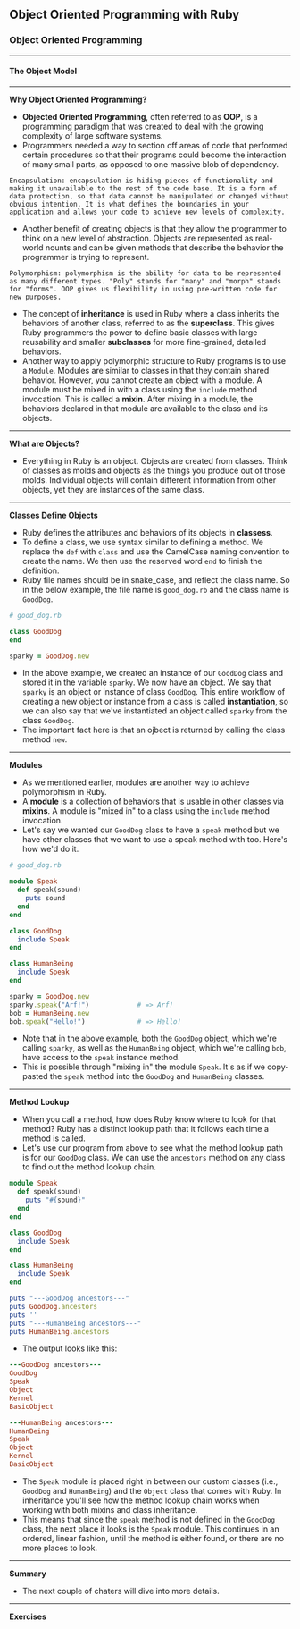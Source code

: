 ## Object Oriented Programming with Ruby

### Object Oriented Programming

---

#### The Object Model

---

**Why Object Oriented Programming?**

* **Objected Oriented Programming**, often referred to as **OOP**, is a programming paradigm that was created to deal with the growing complexity of large software systems.
* Programmers needed a way to section off areas of code that performed certain procedures so that their programs could become the interaction of many small parts, as opposed to one massive blob of dependency.

```
Encapsulation: encapsulation is hiding pieces of functionality and making it unavailable to the rest of the code base. It is a form of data protection, so that data cannot be manipulated or changed without obvious intention. It is what defines the boundaries in your application and allows your code to achieve new levels of complexity.
```

* Another benefit of creating objects is that they allow the programmer to think on a new level of abstraction. Objects are represented as real-world nounts and can be given methods that describe the behavior the programmer is trying to represent.

```
Polymorphism: polymorphism is the ability for data to be represented as many different types. "Poly" stands for "many" and "morph" stands for "forms". OOP gives us flexibility in using pre-written code for new purposes.
```

* The concept of **inheritance** is used in Ruby where a class inherits the behaviors of another class, referred to as the **superclass**. This gives Ruby programmers the power to define basic classes with large reusability and smaller **subclasses** for more fine-grained, detailed behaviors.
* Another way to apply polymorphic structure to Ruby programs is to use a `Module`. Modules are similar to classes in that they contain shared behavior. However, you cannot create an object with a module. A module must be mixed in with a class using the `include` method invocation. This is called a **mixin**. After mixing in a module, the behaviors declared in that module are available to the class and its objects.

---

**What are Objects?**

* Everything in Ruby is an object. Objects are created from classes. Think of classes as molds and objects as the things you produce out of those molds. Individual objects will contain different information from other objects, yet they are instances of the same class.

---

**Classes Define Objects**

* Ruby defines the attributes and behaviors of its objects in **classess**. 
* To define a class, we use syntax similar to defining a method. We replace the `def` with `class` and use the CamelCase naming convention to create the name. We then use the reserved word `end` to finish the definition.
* Ruby file names should be in snake_case, and reflect the class name. So in the below example, the file name is `good_dog.rb` and the class name is `GoodDog`.

```ruby
# good_dog.rb

class GoodDog
end

sparky = GoodDog.new
```

* In the above example, we created an instance of our `GoodDog` class and stored it in the variable `sparky`. We now have an object. We say that `sparky` is an object or instance of class `GoodDog`. This entire workflow of creating a new object or instance from a class is called **instantiation**, so we can also say that we've instantiated an object called `sparky` from the class `GoodDog`. 
* The important fact here is that an ojbect is returned by calling the class method `new`.

---

**Modules**

* As we mentioned earlier, modules are another way to achieve polymorphism in Ruby.
* A **module** is a collection of behaviors that is usable in other classes via **mixins**. A module is "mixed in" to a class using the `include` method invocation.
* Let's say we wanted our `GoodDog` class to have a `speak` method but we have other classes that we want to use a speak method with too. Here's how we'd do it.

```ruby
# good_dog.rb

module Speak
  def speak(sound)
    puts sound
  end
end

class GoodDog
  include Speak
end

class HumanBeing
  include Speak
end

sparky = GoodDog.new
sparky.speak("Arf!")			# => Arf!
bob = HumanBeing.new
bob.speak("Hello!")				# => Hello!
```

* Note that in the above example, both the `GoodDog` object, which we're calling `sparky`, as well as the `HumanBeing` object, which we're calling `bob`, have access to the `speak` instance method.
* This is possible through "mixing in" the module `Speak`. It's as if we copy-pasted the `speak` method into the `GoodDog` and `HumanBeing` classes.

---

**Method Lookup**

* When you call a method, how does Ruby know where to look for that method? Ruby has a distinct lookup path that it follows each time a method is called.
* Let's use our program from above to see what the method lookup path is for our `GoodDog` class. We can use the `ancestors` method on any class to find out the method lookup chain.

```ruby
module Speak
  def speak(sound)
    puts "#{sound}"
  end
end

class GoodDog
  include Speak
end

class HumanBeing
  include Speak
end

puts "---GoodDog ancestors---"
puts GoodDog.ancestors
puts ''
puts "---HumanBeing ancestors---"
puts HumanBeing.ancestors
```

* The output looks like this:

```ruby
---GoodDog ancestors---
GoodDog
Speak
Object
Kernel
BasicObject

---HumanBeing ancestors---
HumanBeing
Speak
Object
Kernel
BasicObject
```

* The `Speak` module is placed right in between our custom classes (i.e., `GoodDog` and `HumanBeing`) and the `Object` class that comes with Ruby. In inheritance you'll see how the method lookup chain works when working with both mixins and class inheritance.
* This means that since the `speak` method is not defined in the `GoodDog` class, the next place it looks is the `Speak` module. This continues in an ordered, linear fashion, until the method is either found, or there are no more places to look.

---

**Summary**

* The next couple of chaters will dive into more details.

---

**Exercises**



